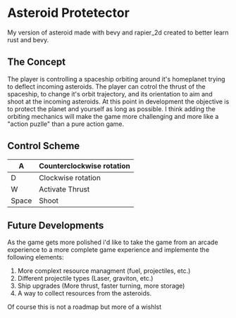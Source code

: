 # Asteroid Protetector

My version of asteroid made with bevy and rapier_2d created to better learn rust and bevy.

## The Concept
The player is controlling a spaceship orbiting around it's homeplanet trying to deflect incoming asteroids. The player can cotrol the thrust of the spaceship, to change it's orbit trajectory, and its orientation to aim and shoot at the incoming asteroids. At this point in development the objective is to protect the planet and yourself as long as possible. I think adding the orbiting mechanics will make the game more challenging and more like a "action puzlle" than a pure action game.

## Control Scheme

| A     | Counterclockwise rotation |
|-------|---------------------------|
| D     | Clockwise rotation        |
| W     | Activate Thrust           |
| Space | Shoot                     |


## Future Developments
As the game gets more polished i'd like to take the game from an arcade experience to a more complete game experience and implemente the following elements:

1. More complext resource managment (fuel, projectiles, etc.)
2. Different projectile types (Laser, graviton, etc.)
3. Ship upgrades (More thrust, faster turning, more storage)
4. A way to collect resources from the asteroids.

Of course this is not a roadmap but more of a wishlst
